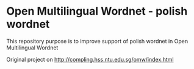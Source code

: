 # Open Multilingual Wordnet - polish wordnet
This repository purpose is to improve support of polish wordnet in Open Multilingual Wordnet

Original project on http://compling.hss.ntu.edu.sg/omw/index.html

